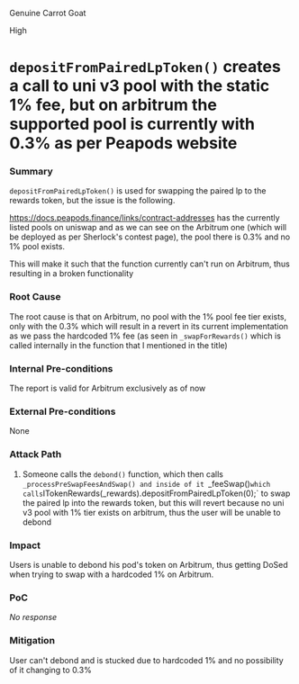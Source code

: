 Genuine Carrot Goat

High

# `depositFromPairedLpToken()` creates a call to uni v3 pool with the static 1% fee, but on arbitrum the supported pool is currently with 0.3% as per Peapods website

### Summary

`depositFromPairedLpToken()` is used for swapping the paired lp to the rewards token, but the issue is the following.

https://docs.peapods.finance/links/contract-addresses has the currently listed pools on uniswap and as we can see on the Arbitrum one (which will be deployed as per Sherlock's contest page), the pool there is 0.3% and no 1% pool exists.

This will make it such that the function currently can't run on Arbitrum, thus resulting in a broken functionality

### Root Cause

The root cause is that on Arbitrum, no pool with the 1% pool fee tier exists, only with the 0.3% which will result in a revert in its current implementation as we pass the hardcoded 1% fee (as seen in `_swapForRewards()` which is called internally in the function that I mentioned in the title)

### Internal Pre-conditions

The report is valid for Arbitrum exclusively as of now

### External Pre-conditions

None

### Attack Path

1. Someone calls the `debond()` function, which then calls `_processPreSwapFeesAndSwap() and inside of it `_feeSwap()` which calls `ITokenRewards(_rewards).depositFromPairedLpToken(0);` to swap the paired lp into the rewards token, but this will revert because no uni v3 pool with 1% tier exists on arbitrum, thus the user will be unable to debond

### Impact

Users is unable to debond his pod's token on Arbitrum, thus getting DoSed when trying to swap with a hardcoded 1% on Arbitrum.

### PoC

_No response_

### Mitigation

User can't debond and is stucked due to hardcoded 1% and no possibility of it changing to 0.3%